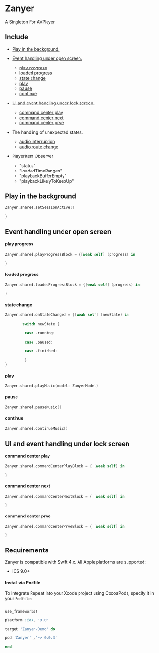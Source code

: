 # Zanyer

A Singleton For AVPlayer


## Include
* [Play in the background.](#PlayInTheBackground)

   
* [Event handling under open screen.](#EventHandlingUnderOpenScreen)
   * [play progress](#PlayProgress)
   * [loaded progress](#LoadedProgress)
   * [state change](#StateChange)
   * [play](#Play)
   * [pause](#Pause)
   * [continue](#Continue)
   
* [UI and event handling under lock screen.](#UIAndEventHandlingUnderLockScreen)
   * [command center play](#CommandCenterPlay)
   * [command center next](#CommandCenterNext)
   * [command center prve](#CommandCenterPrve)
   
* The handling of unexpected states.
   * [audio interruption](#AudioInterruption)
   * [audio route change](#AudioRouteChange)
   
* PlayerItem Observer
   * "status"
   * "loadedTimeRanges"
   * "playbackBufferEmpty"
   * "playbackLikelyToKeepUp"
   

<a name="PlayInTheBackground"/>

##  Play in the background

```swift
Zanyer.shared.setSessionActive()
   
}
```

<a name="EventHandlingUnderOpenScreen"/>

##  Event handling under open screen

<a name="PlayProgress"/>

####  play progress

```swift
Zanyer.shared.playProgressBlock = {[weak self] (progress) in
   
}
```
<a name="LoadedProgress"/>

####  loaded progress

```swift
Zanyer.shared.loadedProgressBlock = {[weak self] (progress) in
         
}
```
<a name="StateChange"/>

####  state change

```swift
Zanyer.shared.onStateChanged = {[weak self] (newState) in
             
        switch newState {
            
         case .running:
            
         case .paused:
              
         case .finished:
                
         }
}
```

<a name="Play"/>

####  play

```swift
Zanyer.shared.playMusic(model: ZanyerModel)
```

<a name="Pause"/>

####  pause

```swift
Zanyer.shared.pauseMusic()
```

<a name="Continue"/>

####  continue

```swift
Zanyer.shared.continueMusic()
```

<a name="UIAndEventHandlingUnderLockScreen"/>

##  UI and event handling under lock screen

<a name="CommandCenterPlay"/>

####  command center play

```swift
Zanyer.shared.commandCenterPlayBlock = { [weak self] in

}
```

<a name="CommandCenterNext"/>

####  command center next

```swift
Zanyer.shared.commandCenterNextBlock = { [weak self] in

}
```

<a name="CommandCenterPrve"/>

####  command center prve

```swift
Zanyer.shared.commandCenterPrveBlock = { [weak self] in

}
```






## Requirements

Zanyer is compatible with Swift 4.x.
All Apple platforms are supported:

* iOS 9.0+




#### Install via Podfile

To integrate Repeat into your Xcode project using CocoaPods, specify it in your `Podfile`:

```ruby

use_frameworks!

platform :ios, '9.0'

target 'Zanyer-Demo' do

pod 'Zanyer' ,'~> 0.0.3'

end
```


